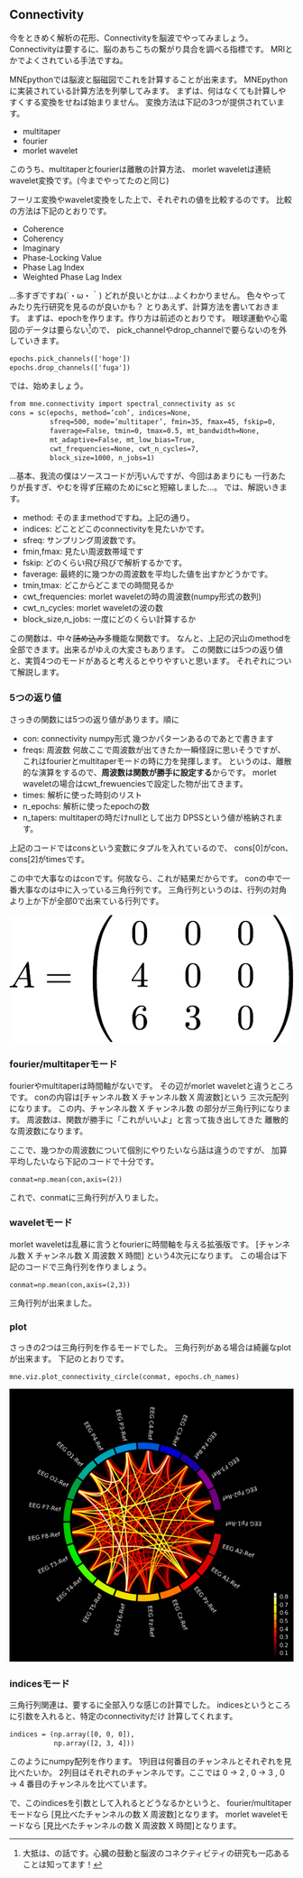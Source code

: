 
## Connectivity

今をときめく解析の花形、Connectivityを脳波でやってみましょう。
Connectivityは要するに、脳のあちこちの繋がり具合を調べる指標です。
MRIとかでよくされている手法ですね。

MNEpythonでは脳波と脳磁図でこれを計算することが出来ます。
MNEpythonに実装されている計算方法を列挙してみます。
まずは、何はなくても計算しやすくする変換をせねば始まりません。
変換方法は下記の3つが提供されています。

- multitaper
- fourier
- morlet wavelet

このうち、multitaperとfourierは離散の計算方法、
morlet waveletは連続wavelet変換です。(今までやってたのと同じ)

フーリエ変換やwavelet変換をした上で、それぞれの値を比較するのです。
比較の方法は下記のとおりです。

- Coherence
- Coherency
- Imaginary
- Phase-Locking Value
- Phase Lag Index
- Weighted Phase Lag Index

…多すぎですね(´・ω・｀)
どれが良いとかは…よくわかりません。
色々やってみたり先行研究を見るのが良いかも？
とりあえず、計算方法を書いておきます。
まずは、epochを作ります。作り方は前述のとおりです。
眼球運動や心電図のデータは要らない[^heart]ので、
pick_channelやdrop_channelで要らないのを外していきます。

[^heart]: 大抵は、の話です。心臓の鼓動と脳波のコネクティビティの研究も一応あることは知ってます！

```{frame=single}
epochs.pick_channels(['hoge'])
epochs.drop_channels(['fuga'])
```

では、始めましょう。


```{frame=single}
from mne.connectivity import spectral_connectivity as sc
cons = sc(epochs, method=’coh’, indices=None,
          sfreq=500, mode=’multitaper’, fmin=35, fmax=45, fskip=0,
          faverage=False, tmin=0, tmax=0.5, mt_bandwidth=None,
          mt_adaptive=False, mt_low_bias=True,
          cwt_frequencies=None, cwt_n_cycles=7,
          block_size=1000, n_jobs=1)

```
…基本、我流の僕はソースコードが汚いんですが、今回はあまりにも
一行あたりが長すぎ、やむを得ず圧縮のためにscと短縮しました…。
では、解説いきます。

- method: そのままmethodですね。上記の通り。
- indices: どことどこのconnectivityを見たいかです。
- sfreq: サンプリング周波数です。
- fmin,fmax: 見たい周波数帯域です
- fskip: どのくらい飛び飛びで解析するかです。
- faverage: 最終的に幾つかの周波数を平均した値を出すかどうかです。
- tmin,tmax: どこからどこまでの時間見るか
- cwt_frequencies: morlet waveletの時の周波数(numpy形式の数列)
- cwt_n_cycles: morlet waveletの波の数
- block_size,n_jobs: 一度にどのくらい計算するか

この関数は、中々~~詰め込み~~多機能な関数です。
なんと、上記の沢山のmethodを全部できます。出来るがゆえの大変さもあります。
この関数には5つの返り値と、実質4つのモードがあると考えるとやりやすいと思います。
それぞれについて解説します。

### 5つの返り値

さっきの関数には5つの返り値があります。順に

- con: connectivity numpy形式
 幾つかパターンあるのであとで書きます
- freqs: 周波数
 何故ここで周波数が出てきたか一瞬怪訝に思いそうですが、
 これはfourierとmultitaperモードの時に力を発揮します。
 というのは、離散的な演算をするので、**周波数は関数が勝手に設定する**からです。
 morlet waveletの場合はcwt_frewuenciesで設定した物が出てきます。
- times: 解析に使った時刻のリスト
- n_epochs: 解析に使ったepochの数
- n_tapers: multitaperの時だけnullとして出力
 DPSSという値が格納されます。

上記のコードではconsという変数にタプルを入れているので、
cons[0]がcon、cons[2]がtimesです。

この中で大事なのはconです。何故なら、これが結果だからです。
conの中で一番大事なのは中に入っている三角行列です。
三角行列というのは、行列の対角より上か下が全部0で出来ている行列です。

![三角行列の例](img/sankaku.png)

### fourier/multitaperモード
fourierやmultitaperは時間軸がないです。
その辺がmorlet waveletと違うところです。
conの内容は[チャンネル数 X チャンネル数 X 周波数]という
三次元配列になります。
この内、チャンネル数 X チャンネル数 の部分が三角行列になります。
周波数は、関数が勝手に「これがいいよ」と言って抜き出してきた
離散的な周波数になります。

ここで、幾つかの周波数について個別にやりたいなら話は違うのですが、
加算平均したいなら下記のコードで十分です。
```{frame=single}
conmat=np.mean(con,axis=(2))
```
これで、conmatに三角行列が入りました。

### waveletモード
morlet waveletは乱暴に言うとfourierに時間軸を与える拡張版です。
[チャンネル数 X チャンネル数 X 周波数 X 時間]
という4次元になります。
この場合は下記のコードで三角行列を作りましょう。
```{frame=single}
conmat=np.mean(con,axis=(2,3))
```
三角行列が出来ました。

### plot
さっきの2つは三角行列を作るモードでした。
三角行列がある場合は綺麗なplotが出来ます。
下記のとおりです。
```{frame=single}
mne.viz.plot_connectivity_circle(conmat, epochs.ch_names)
```

![僕の脳波のコネクティビティの図。花火みたいで綺麗なので好きです。](img/con.png)

### indicesモード
三角行列関連は、要するに全部入りな感じの計算でした。
indicesというところに引数を入れると、特定のconnectivityだけ
計算してくれます。
```{frame=single}
indices = (np.array([0, 0, 0]),
           np.array([2, 3, 4]))
```
このようにnumpy配列を作ります。
1列目は何番目のチャンネルとそれぞれを見比べたいか。
2列目はそれぞれのチャンネルです。ここでは
0 →  2 , 0 →  3 , 0 →  4
番目のチャンネルを比べています。

で、このindicesを引数として入れるとどうなるかというと、
fourier/multitaperモードなら
[見比べたチャンネルの数 X 周波数]となります。
morlet waveletモードなら
[見比べたチャンネルの数 X 周波数 X 時間]となります。
